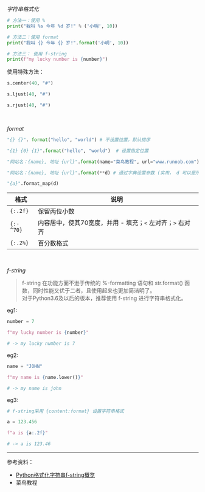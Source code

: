 
_字符串格式化_

```python
# 方法一：使用 %
print("我叫 %s 今年 %d 岁!" % ('小明', 10))

# 方法二：使用 format
print("我叫 {} 今年 {} 岁!".format('小明', 10))

# 方法三： 使用 f-string
print(f"my lucky number is {number}")
```

使用特殊方法：

```python
s.center(40, "#")

s.ljust(40, "#")

s.rjust(40, "#")
```


</br>

_format_


```python
"{} {}". format("hello", "world") # 不设置位置，默认排序

"{1} {0} {1}".format("hello", "world")  # 设置指定位置

"网站名：{name}, 地址 {url}".format(name="菜鸟教程", url="www.runoob.com") # 设置参数
```

```python
"网站名：{name}, 地址 {url}".format(**d) # 通过字典设置参数 (实用， d 可以是所需参数的超集)

"{a}".format_map(d)
```



| 格式      | 说明                                                      |
| --------- | --------------------------------------------------------- |
| `{:.2f}`  | 保留两位小数                                              |
| `{:-^70}` | 内容居中，使其70宽度，并用 - 填充；`<` 左对齐；`>` 右对齐 |
| `{:.2%}`  | 百分数格式                                                |



</br>

_f-string_

>f-string 在功能方面不逊于传统的 %-formatting 语句和 str.format() 函数，同时性能又优于二者，且使用起来也更加简洁明了。
</br>对于Python3.6及以后的版本，推荐使用 f-string 进行字符串格式化。


eg1:
```python
number = 7

f"my lucky number is {number}"

# -> my lucky number is 7
```

eg2:
```python
name = "JOHN"

f"my name is {name.lower()}"

# -> my name is john
```

eg3: 
```python
# f-string采用 {content:format} 设置字符串格式

a = 123.456

f"a is {a:.2f}"

# -> a is 123.46
```

--------------

参考资料：
- [Python格式化字符串f-string概览](https://blog.csdn.net/sunxb10/article/details/81036693)
- 菜鸟教程